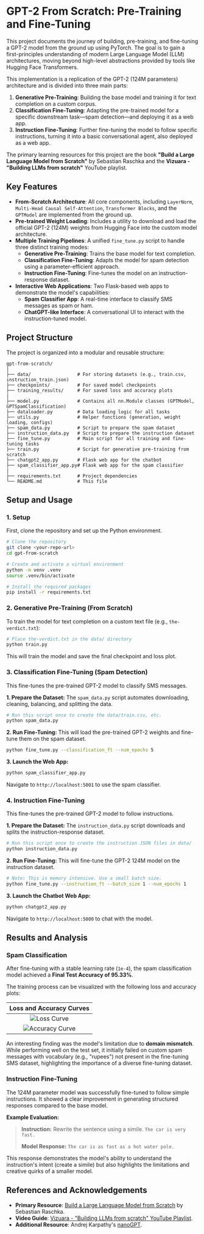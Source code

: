 # GPT-2 From Scratch: Pre-Training and Fine-Tuning

This project documents the journey of building, pre-training, and fine-tuning a GPT-2 model from the ground up using PyTorch. The goal is to gain a first-principles understanding of modern Large Language Model (LLM) architectures, moving beyond high-level abstractions provided by tools like Hugging Face Transformers.

This implementation is a replication of the GPT-2 (124M parameters) architecture and is divided into three main parts:
1.  **Generative Pre-Training**: Building the base model and training it for text completion on a custom corpus.
2.  **Classification Fine-Tuning**: Adapting the pre-trained model for a specific downstream task—spam detection—and deploying it as a web app.
3.  **Instruction Fine-Tuning**: Further fine-tuning the model to follow specific instructions, turning it into a basic conversational agent, also deployed as a web app.

The primary learning resources for this project are the book **"Build a Large Language Model from Scratch"** by Sebastian Raschka and the **Vizuara - "Building LLMs from scratch"** YouTube playlist.

## Key Features

* **From-Scratch Architecture**: All core components, including `LayerNorm`, `Multi-Head Causal Self-Attention`, `Transformer Blocks`, and the `GPTModel` are implemented from the ground up.
* **Pre-trained Weight Loading**: Includes a utility to download and load the official GPT-2 (124M) weights from Hugging Face into the custom model architecture.
* **Multiple Training Pipelines**: A unified `fine_tune.py` script to handle three distinct training modes:
    * **Generative Pre-Training**: Trains the base model for text completion.
    * **Classification Fine-Tuning**: Adapts the model for spam detection using a parameter-efficient approach.
    * **Instruction Fine-Tuning**: Fine-tunes the model on an instruction-response dataset.
* **Interactive Web Applications**: Two Flask-based web apps to demonstrate the model's capabilities:
    * **Spam Classifier App**: A real-time interface to classify SMS messages as spam or ham.
    * **ChatGPT-like Interface**: A conversational UI to interact with the instruction-tuned model.

## Project Structure

The project is organized into a modular and reusable structure:

```
gpt-from-scratch/
|
├── data/                 # For storing datasets (e.g., train.csv, instruction_train.json)
├── checkpoints/          # For saved model checkpoints
├── training_results/     # For saved loss and accuracy plots
|
├── model.py              # Contains all nn.Module classes (GPTModel, GPTSpamClassification)
├── dataloader.py         # Data loading logic for all tasks
├── utils.py              # Helper functions (generation, weight loading, configs)
├── spam_data.py          # Script to prepare the spam dataset
├── instruction_data.py   # Script to prepare the instruction dataset
├── fine_tune.py          # Main script for all training and fine-tuning tasks
├── train.py              # Script for generative pre-training from scratch
├── chatgpt2_app.py       # Flask web app for the chatbot
├── spam_classifier_app.py# Flask web app for the spam classifier
|
├── requirements.txt      # Project dependencies
└── README.md             # This file
```

## Setup and Usage

### 1. Setup

First, clone the repository and set up the Python environment.

```bash
# Clone the repository
git clone <your-repo-url>
cd gpt-from-scratch

# Create and activate a virtual environment
python -m venv .venv
source .venv/bin/activate

# Install the required packages
pip install -r requirements.txt
```

### 2. Generative Pre-Training (From Scratch)

To train the model for text completion on a custom text file (e.g., `the-verdict.txt`):

```bash
# Place the-verdict.txt in the data/ directory
python train.py
```
This will train the model and save the final checkpoint and loss plot.

### 3. Classification Fine-Tuning (Spam Detection)

This fine-tunes the pre-trained GPT-2 model to classify SMS messages.

**1. Prepare the Dataset:**
The `spam_data.py` script automates downloading, cleaning, balancing, and splitting the data.
```bash
# Run this script once to create the data/train.csv, etc.
python spam_data.py
```

**2. Run Fine-Tuning:**
This will load the pre-trained GPT-2 weights and fine-tune them on the spam dataset.
```bash
python fine_tune.py --classification_ft --num_epochs 5
```

**3. Launch the Web App:**
```bash
python spam_classifier_app.py
```
Navigate to `http://localhost:5001` to use the spam classifier.

### 4. Instruction Fine-Tuning

This fine-tunes the pre-trained GPT-2 model to follow instructions.

**1. Prepare the Dataset:**
The `instruction_data.py` script downloads and splits the instruction-response dataset.
```bash
# Run this script once to create the instruction JSON files in data/
python instruction_data.py
```

**2. Run Fine-Tuning:**
This will fine-tune the GPT-2 124M model on the instruction dataset.
```bash
# Note: This is memory intensive. Use a small batch size.
python fine_tune.py --instruction_ft --batch_size 1 --num_epochs 1
```

**3. Launch the Chatbot Web App:**
```bash
python chatgpt2_app.py
```
Navigate to `http://localhost:5000` to chat with the model.

## Results and Analysis

### Spam Classification

After fine-tuning with a stable learning rate (`1e-4`), the spam classification model achieved a **Final Test Accuracy of 95.33%**.

The training process can be visualized with the following loss and accuracy plots:

| Loss and Accuracy Curves                                         |
| :---------------------------------------------------------------: |
| ![Loss Curve](training_results/spam_loss_plot.png)                |
| ![Accuracy Curve](training_results/spam_accuracy_plot.png)        |

An interesting finding was the model's limitation due to **domain mismatch**. While performing well on the test set, it initially failed on custom spam messages with vocabulary (e.g., "rupees") not present in the fine-tuning SMS dataset, highlighting the importance of a diverse fine-tuning dataset.

### Instruction Fine-Tuning

The 124M parameter model was successfully fine-tuned to follow simple instructions. It showed a clear improvement in generating structured responses compared to the base model.

**Example Evaluation:**
> **Instruction:** Rewrite the sentence using a simile. `The car is very fast.`
>
> **Model Response:** `The car is as fast as a hot water pole.`

This response demonstrates the model's ability to understand the instruction's intent (create a simile) but also highlights the limitations and creative quirks of a smaller model.

## References and Acknowledgements

* **Primary Resource**: [Build a Large Language Model from Scratch](https://www.manning.com/books/build-a-large-language-model-from-scratch) by Sebastian Raschka.
* **Video Guide**: [Vizuara - "Building LLMs from scratch" YouTube Playlist](http://googleusercontent.com/youtube/com/3).
* **Additional Resource**: Andrej Karpathy's [nanoGPT](https://github.com/karpathy/nanoGPT).